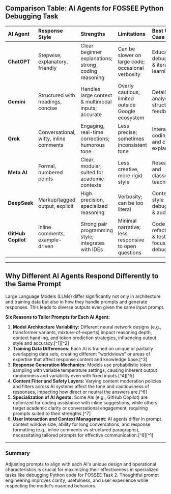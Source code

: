 
## Comparison Table: AI Agents for FOSSEE Python Debugging Task

| AI Agent | Response Style | Strengths | Limitations | Best Use Case |
| :-- | :-- | :-- | :-- | :-- |
| **ChatGPT** | Stepwise, explanatory, friendly | Clear beginner explanations; strong coding reasoning | Can be slower on large code; occasional verbosity | Educational debugging \& iterative learning |
| **Gemini** | Structured with headings, concise | Handles large context \& multimodal inputs; accurate | Overly cautious; limited outside Google ecosystem | Detailed analysis and structured feedback |
| **Grok** | Conversational, witty, inline comments | Engaging, real-time corrections; humorous tone | Less precise; sometimes inconsistent tone | Interactive coding help and creative explanations |
| **Meta AI** | Formal, numbered points | Clear, modular, suited for academic contexts | Less creative, more rigid style | Research and classroom teaching |
| **DeepSeek** | Markup/tagged output, explicit | High precision, specialized reasoning | Verbosity; can be too literal | Contest-style debugging \& audits |
| **GitHub Copilot** | Inline comments, example-driven | Strong pair programming style; integrates with IDEs | Minimal narrative; less responsive to open questions | Code refactoring \& test-focused debugging |


***

## Why Different AI Agents Respond Differently to the Same Prompt

Large Language Models (LLMs) differ significantly not only in architecture and training data but also in how they handle prompts and generate responses. This leads to diverse outputs even given the same input prompt.

**Six Reasons to Tailor Prompts for Each AI Agent:**

1. **Model Architecture Variability:** Different neural network designs (e.g., transformer variants, mixture-of-experts) impact reasoning depth, context handling, and token prediction strategies, influencing output style and accuracy.[^1][^2]
2. **Training Data Differences:** Each AI is trained on unique or partially overlapping data sets, creating different "worldviews" or areas of expertise that affect response content and knowledge base.[^3]
3. **Response Generation Mechanics:** Models use probabilistic token sampling with variable temperature settings, causing inherent output randomness and variability even with fixed inputs.[^4][^5]
4. **Content Filter and Safety Layers:** Varying content moderation policies and filters across AI systems affect the tone and cautiousness of responses, impacting how direct or neutral the answers are.[^6]
5. **Specialization of AI Agents:** Some AIs (e.g., GitHub Copilot) are optimized for coding assistance with inline suggestions, while others target academic clarity or conversational engagement, requiring prompts suited to their strengths.[^7]
6. **User Interaction and Context Management:** AI agents differ in prompt context window size, ability for long conversations, and response formatting (e.g., inline comments vs structured paragraphs), necessitating tailored prompts for effective communication.[^8][^1]

***

### Summary

Adjusting prompts to align with each AI's unique design and operational characteristics is crucial for maximizing their effectiveness in specialized tasks like debugging Python code for FOSSEE Task 2. Thoughtful prompt engineering improves clarity, usefulness, and user experience while respecting the model's nuanced behaviors.